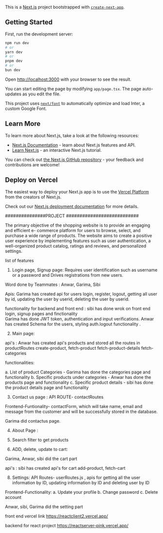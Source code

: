 This is a [Next.js](https://nextjs.org/) project bootstrapped with [`create-next-app`](https://github.com/vercel/next.js/tree/canary/packages/create-next-app).

## Getting Started

First, run the development server:

```bash
npm run dev
# or
yarn dev
# or
pnpm dev
# or
bun dev
```

Open [http://localhost:3000](http://localhost:3000) with your browser to see the result.

You can start editing the page by modifying `app/page.tsx`. The page auto-updates as you edit the file.

This project uses [`next/font`](https://nextjs.org/docs/basic-features/font-optimization) to automatically optimize and load Inter, a custom Google Font.

## Learn More

To learn more about Next.js, take a look at the following resources:

- [Next.js Documentation](https://nextjs.org/docs) - learn about Next.js features and API.
- [Learn Next.js](https://nextjs.org/learn) - an interactive Next.js tutorial.

You can check out [the Next.js GitHub repository](https://github.com/vercel/next.js/) - your feedback and contributions are welcome!

## Deploy on Vercel

The easiest way to deploy your Next.js app is to use the [Vercel Platform](https://vercel.com/new?utm_medium=default-template&filter=next.js&utm_source=create-next-app&utm_campaign=create-next-app-readme) from the creators of Next.js.

Check out our [Next.js deployment documentation](https://nextjs.org/docs/deployment) for more details.







###############PROJECT ###########################


The primary objective of the shopping website is to provide an engaging and efficient e-
commerce platform for users to browse, select, and purchase a wide range of products. The 
website aims to create a positive user experience by implementing features such as user 
authentication, a well-organized product catalog, ratings and reviews, and personalized settings.


list of features


1. Login page, Signup page: Requires user identification such as username or a password 
and Drives registrations from new users.

Word done by Teammates : 
Anwar, Garima, Sibi

Apis: 
        Garima has created api for users login, register, logout, getting all user by id, updating the user by userid, deleting the user by userid.

functionality for backend and front end : 
            sibi has done wrok on front end login, signup pages and finctionality  
            Garima has done JWT token, authentication and input verifications.
            Anwar has created Schema for the users, styling auth.logout functionality .

2. Main page: 

api's : Anwar has created api's products and stored all the routes in productRoutes
create-product,
fetch-product
fetch-product-details
fetch-categories


functionalities:           

a. List of product Categories  -  Garima has done the categories page and functionality 
b. Specific products under categories - Anwar has done the products page  and functionality
c. Specific product details - sibi has done the product details page and functionality


3. Contact us page : 
API ROUTE- contactRoutes

Frontend-Funtionality- contactForm, which will take name, email and message from the customer and will be successfully stored in the database.

Garima  did contactus page.
                  
4. About Page : 
              

5. Search filter to get products

                               
6. ADD, delete, update to cart: 

  Garima, Anwar, sibi did the cart part 

api's : sibi has created api's for cart
add-product,
fetch-cart

8. Settings:
API Routes- userRoutes.js , apis for getting all the user information by ID, updating information by ID and deleting user by ID

Frontend-Functionality:
a. Update your profile
b. Change password
c. Delete account

  Anwar, sibi, Garima did the setting part




front end vercel link
https://reactclient2.vercel.app/


backend for react project
https://reactserver-pink.vercel.app/




